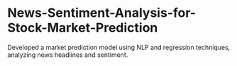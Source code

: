 # News-Sentiment-Analysis-for-Stock-Market-Prediction
Developed a market prediction model using NLP and regression techniques, analyzing news headlines and sentiment.
